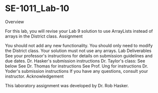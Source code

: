 # SE-1011_Lab-10


Overview

For this lab, you will revise your Lab 9 solution to use ArrayLists instead of arrays in the District class.
Assignment

You should not add any new functionality. You should only need to modify the District class. Your solution must not use any arrays.
Lab Deliverables
See your professor's instructions for details on submission guidelines and due dates.
Dr. Hasker's submission instructions
Dr. Taylor's class: See below
See Dr. Thomas for instructions
See Prof. Ung for instructions
Dr. Yoder's submission instructions
If you have any questions, consult your instructor.
Acknowledgement

This laboratory assignment was developed by Dr. Rob Hasker.
